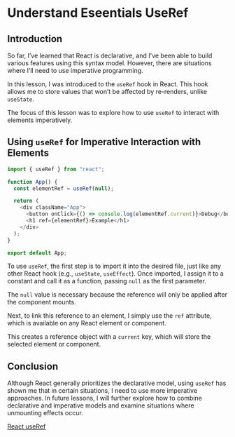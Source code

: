 # Understand Eseentials UseRef

## Introduction

So far, I’ve learned that React is declarative, and I've been able to build various features using this syntax model. However, there are situations where I’ll need to use imperative programming.

In this lesson, I was introduced to the `useRef` hook in React. This hook allows me to store values that won’t be affected by re-renders, unlike `useState`.

The focus of this lesson was to explore how to use `useRef` to interact with elements imperatively.

## Using `useRef` for Imperative Interaction with Elements

```javascript
import { useRef } from "react";

function App() {
  const elementRef = useRef(null);  

  return (
    <div className="App">
      <button onClick={() => console.log(elementRef.current)}>Debug</button>
      <h1 ref={elementRef}>Example</h1>
    </div>
  );
}

export default App;
```

To use `useRef`, the first step is to import it into the desired file, just like any other React hook (e.g., `useState`, `useEffect`). Once imported, I assign it to a constant and call it as a function, passing `null` as the first parameter.

The `null` value is necessary because the reference will only be applied after the component mounts.

Next, to link this reference to an element, I simply use the `ref` attribute, which is available on any React element or component.

This creates a reference object with a `current` key, which will store the selected element or component.

## Conclusion

Although React generally prioritizes the declarative model, using `useRef` has shown me that in certain situations, I need to use more imperative approaches. In future lessons, I will further explore how to combine declarative and imperative models and examine situations where unmounting effects occur.

[React useRef](https://react.dev/reference/react/useRef)
